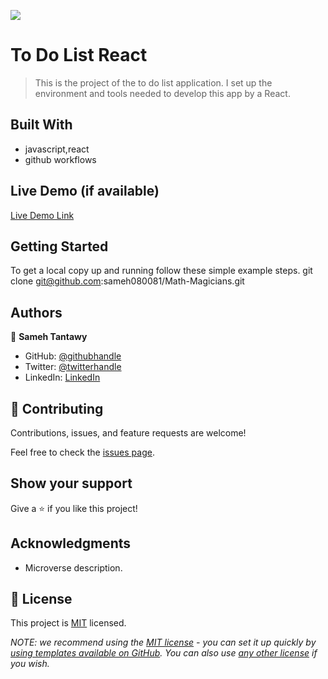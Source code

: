 ![](https://img.shields.io/badge/Microverse-blueviolet)

# To Do List React

> This is the project of the to do list application. I set up the environment and tools needed to develop this app by a React.

## Built With

- javascript,react
- github workflows

## Live Demo (if available)

[Live Demo Link](https://livedemo.com)

## Getting Started

To get a local copy up and running follow these simple example steps.
git clone git@github.com:sameh080081/Math-Magicians.git

## Authors

👤 **Sameh Tantawy**

- GitHub: [@githubhandle](https://github.com/sameh080081)
- Twitter: [@twitterhandle](https://twitter.com/sameh080081)
- LinkedIn: [LinkedIn](https://linkedin.com/in/sameh080081)

## 🤝 Contributing

Contributions, issues, and feature requests are welcome!

Feel free to check the [issues page](../../issues/).

## Show your support

Give a ⭐️ if you like this project!

## Acknowledgments

- Microverse description.

## 📝 License

This project is [MIT](./LICENSE) licensed.

_NOTE: we recommend using the [MIT license](https://choosealicense.com/licenses/mit/) - you can set it up quickly by [using templates available on GitHub](https://docs.github.com/en/communities/setting-up-your-project-for-healthy-contributions/adding-a-license-to-a-repository). You can also use [any other license](https://choosealicense.com/licenses/) if you wish._
